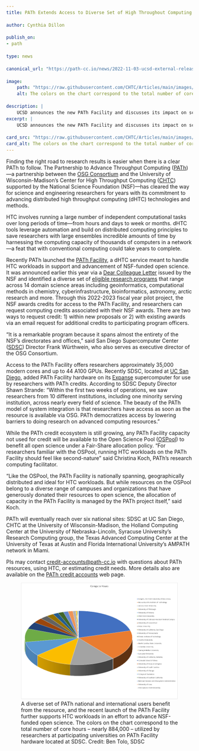 ```yaml
---
title: PATh Extends Access to Diverse Set of High Throughout Computing Research Programs

author: Cynthia Dillon

publish_on:
- path

type: news

canonical_url: "https://path-cc.io/news/2022-11-03-ucsd-external-release"

image:
    path: "https://raw.githubusercontent.com/CHTC/Articles/main/images/ucsd-public-relations.png"
    alt: The colors on the chart correspond to the total number of core hours – nearly 884,000 – utilized by researchers at participating universities on PATh Facility hardware located at SDSC.

description: |
    UCSD announces the new PATh Facility and discusses its impact on science.
excerpt: |
    UCSD announces the new PATh Facility and discusses its impact on science.

card_src: "https://raw.githubusercontent.com/CHTC/Articles/main/images/ucsd-public-relations.png"
card_alt: The colors on the chart correspond to the total number of core hours – nearly 884,000 – utilized by researchers at participating universities on PATh Facility hardware located at SDSC.
---
```


Finding the right road to research results is easier when there is a clear PATh to follow. The Partnership to Advance Throughput Computing ([PATh](https://path-cc.io/))—a partnership between the [OSG Consortium](https://osg-htc.org/) and the University of Wisconsin-Madison’s Center for High Throughput Computing ([CHTC](https://chtc.cs.wisc.edu/)) supported by the National Science Foundation (NSF)—has cleared the way for science and engineering researchers for years with its commitment to advancing distributed high throughput computing (dHTC) technologies and methods.

HTC involves running a large number of independent computational tasks over long periods of time—from hours and days to week or months. dHTC tools leverage automation and build on distributed computing principles to save researchers with large ensembles incredible amounts of time by harnessing the computing capacity of thousands of computers in a network—a feat that with conventional computing could take years to complete.

Recently PATh launched the [PATh Facility](https://path-cc.io/facility/index.html), a dHTC service meant to handle HTC workloads in support and advancement of NSF-funded open science. It was announced earlier this year via a [Dear Colleague Letter](https://www.nsf.gov/pubs/2022/nsf22051/nsf22051.jsp) issued by the NSF and identified a diverse set of [eligible research programs](https://www.nsf.gov/pubs/2022/nsf22051/nsf22051.jsp) that range across 14 domain science areas including geoinformatics, computational methods in chemistry, cyberinfrastructure, bioinformatics, astronomy, arctic research and more. Through this 2022-2023 fiscal year pilot project, the NSF awards credits for access to the PATh Facility, and researchers can request computing credits associated with their NSF awards. There are two ways to request credit: 1) within new proposals or 2) with existing awards via an email request for additional credits to participating program officers.

“It is a remarkable program because it spans almost the entirety of the NSF’s directorates and offices,” said San Diego Supercomputer Center ([SDSC](https://www.sdsc.edu/)) Director Frank Würthwein, who also serves as executive director of the OSG Consortium.

Access to the PATh Facility offers researchers approximately 35,000 modern cores and up to 44 A100 GPUs. Recently SDSC, located at [UC San Diego](https://ucsd.edu/), added PATh Facility hardware on its [Expanse](https://www.sdsc.edu/services/hpc/expanse/) supercomputer for use by researchers with PATh credits. According to SDSC Deputy Director Shawn Strande: “Within the first two weeks of operations, we saw researchers from 10 different institutions, including one minority serving institution, across nearly every field of science. The beauty of the PATh model of system integration is that researchers have access as soon as the resource is available via OSG. PATh democratizes access by lowering barriers to doing research on advanced computing resources.”

While the PATh credit ecosystem is still growing, any PATh Facility capacity not used for credit will be available to the Open Science Pool ([OSPool](https://osg-htc.org/services/open_science_pool.html)) to benefit all open science under a Fair-Share allocation policy. “For researchers familiar with the OSPool, running HTC workloads on the PATh Facility should feel like second-nature” said Christina Koch, PATh’s research computing facilitator.

“Like the OSPool, the PATh Facility is nationally spanning, geographically distributed and ideal for HTC workloads. But while resources on the OSPool belong to a diverse range of campuses and organizations that have generously donated their resources to open science, the allocation of capacity in the PATh Facility is managed by the PATh project itself,” said Koch.

PATh will eventually reach over six national sites: SDSC at UC San Diego, CHTC at the University of Wisconsin-Madison, the Holland Computing Center at the University of Nebraska-Lincoln, Syracuse University’s Research Computing group, the Texas Advanced Computing Center at the University of Texas at Austin and Florida International University’s AMPATH network in Miami.

PIs may contact [credit-accounts@path-cc.io](mailto:credit-accounts@path-cc.io) with questions about PATh resources, using HTC, or estimating credit needs. More details also are available on the [PATh credit accounts](https://path-cc.io/services/credit-accounts/) web page.

<figure>
    <img src="https://raw.githubusercontent.com/CHTC/Articles/main/images/ucsd-public-relations.png">
    <figcaption>
        A diverse set of PATh national and international users benefit from the resource, and the recent launch of the PATh Facility further supports HTC workloads in an effort to advance NSF-funded open science. The colors on the chart correspond to the total number of core hours – nearly 884,000 – utilized by researchers at participating universities on PATh Facility hardware located at SDSC. Credit: Ben Tolo, SDSC
    </figcaption>
</figure>